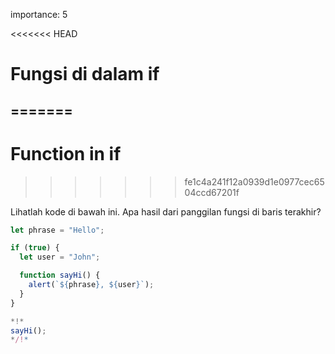importance: 5

<<<<<<< HEAD
# Fungsi di dalam if
=======
---
# Function in if
>>>>>>> fe1c4a241f12a0939d1e0977cec6504ccd67201f

Lihatlah kode di bawah ini. Apa hasil dari panggilan fungsi di baris terakhir?

```js run
let phrase = "Hello";

if (true) {
  let user = "John";

  function sayHi() {
    alert(`${phrase}, ${user}`);
  }
}

*!*
sayHi();
*/!*
```
